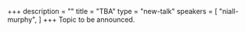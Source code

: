 +++
description = ""
title = "TBA"
type = "new-talk"
speakers = [
        "niall-murphy",
]
+++
Topic to be announced.
